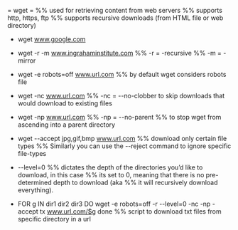 = wget =
%% used for retrieving content from web servers
%% supports http, https, ftp
%% supports recursive downloads (from HTML file or web directory)

* wget www.google.com

* wget -r -m www.ingrahaminstitute.com
%% -r = -recursive
%% -m = -mirror

* wget -e robots=off www.url.com
%% by default wget considers robots file

* wget -nc  www.url.com
%% -nc = --no-clobber to skip downloads that would download to existing files

* wget -np www.url.com
%% -np = --no-parent
%% to stop wget from ascending into a parent directory

* wget --accept jpg,gif,bmp www.url.com
%% download only certain file types
%% Similarly you can use the --reject command to ignore specific file-types

* --level=0
%% dictates the depth of the directories you’d like to download, in this case
%% its set to 0, meaning that there is no pre-determined depth to download (aka
%% it will recursively download everything).

* FOR g IN dir1 dir2 dir3
DO wget -e robots=off -r --level=0 -nc -np -accept tx  www.url.com/$g
done
%% script to download txt files from specific directory in a url
